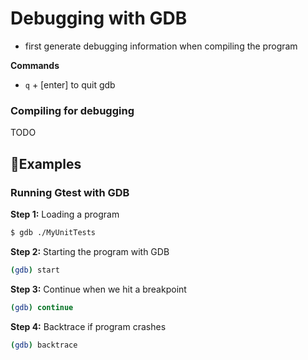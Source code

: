 # Debugging with GDB

- first generate debugging information when compiling the program



**Commands**

- `q` + [enter] to quit gdb

### Compiling for debugging

TODO



## Examples

### Running Gtest with GDB

**Step 1:** Loading a program

```bash
$ gdb ./MyUnitTests
```

**Step 2:** Starting the program with GDB

```bash
(gdb) start
```

**Step 3:** Continue when we hit a breakpoint

```bash
(gdb) continue
```

**Step 4:** Backtrace if program crashes

```bash
(gdb) backtrace
```

